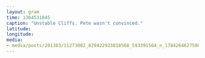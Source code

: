 ```yaml
---
layout: gram
time: 1364531845
caption: "Unstable Cliffs. Pete wasn't convinced."
latitude: 
longitude: 
media:
- media/posts/201303/11273002_829422923818568_593391564_n_17842646275000351.jpg
---
```

